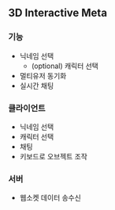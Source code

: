 ## 3D Interactive Meta

### 기능

- 닉네임 선택
  - (optional) 캐릭터 선택
- 멀티유저 동기화
- 실시간 채팅

### 클라이언트

- 닉네임 선택
- 캐릭터 선택
- 채팅
- 키보드로 오브젝트 조작

### 서버

- 웹소켓 데이터 송수신
